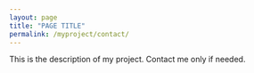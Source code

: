 ```yaml
---
layout: page
title: "PAGE TITLE"
permalink: /myproject/contact/
---
```


This is the description of my project.
Contact me only if needed.
